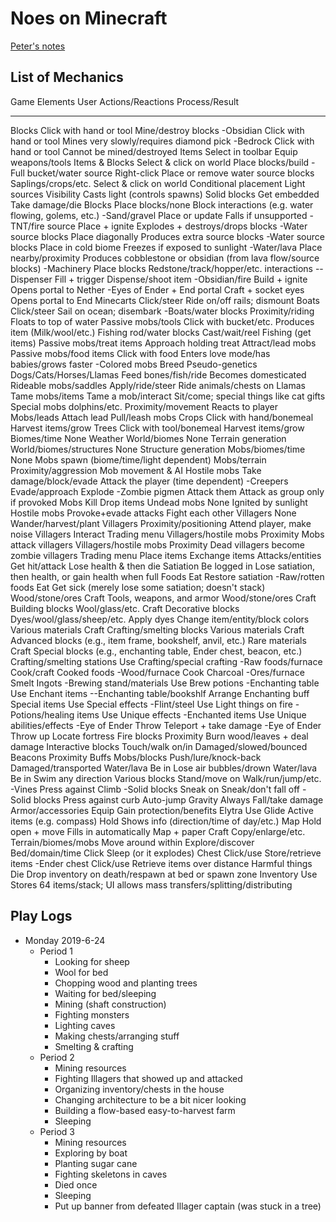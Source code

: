 # Noes on Minecraft

[Peter's notes](index.html)

## List of Mechanics

Game Elements               User Actions/Reactions     Process/Result
--------------------------- -------------------------- -------------------------------------------------------
Blocks                      Click with hand or tool    Mine/destroy blocks
-Obsidian                   Click with hand or tool    Mines very slowly/requires diamond pick
-Bedrock                    Click with hand or tool    Cannot be mined/destroyed
Items                       Select in toolbar          Equip weapons/tools
Items & Blocks              Select & click on world    Place blocks/build
-Full bucket/water source   Right-click                Place or remove water source blocks
Saplings/crops/etc.         Select & click on world    Conditional placement
Light sources               Visibility                 Casts light (controls spawns)
Solid blocks                Get embedded               Take damage/die
Blocks                      Place blocks/none          Block interactions (e.g. water flowing, golems, etc.)
-Sand/gravel                Place or update            Falls if unsupported
-TNT/fire source            Place + ignite             Explodes + destroys/drops blocks
-Water source blocks        Place diagonally           Produces extra source blocks
-Water source blocks        Place in cold biome        Freezes if exposed to sunlight
-Water/lava                 Place nearby/proximity     Produces cobblestone or obsidian (from lava flow/source blocks)
-Machinery                  Place blocks               Redstone/track/hopper/etc. interactions
--Dispenser                 Fill + trigger             Dispense/shoot item
-Obsidian/fire              Build + ignite             Opens portal to Nether
-Eyes of Ender + End portal Craft + socket eyes        Opens portal to End
Minecarts                   Click/steer                Ride on/off rails; dismount
Boats                       Click/steer                Sail on ocean; disembark
-Boats/water blocks         Proximity/riding           Floats to top of water
Passive mobs/tools          Click with bucket/etc.     Produces item (Milk/wool/etc.)
Fishing rod/water blocks    Cast/wait/reel             Fishing (get items)
Passive mobs/treat items    Approach holding treat     Attract/lead mobs
Passive mobs/food items     Click with food            Enters love mode/has babies/grows faster
-Colored mobs               Breed                      Pseudo-genetics
Dogs/Cats/Horses/Llamas     Feed bones/fish/ride       Becomes domesticated
Rideable mobs/saddles       Apply/ride/steer           Ride animals/chests on Llamas
Tame mobs/items             Tame a mob/interact        Sit/come; special things like cat gifts
Special mobs dolphins/etc.  Proximity/movement         Reacts to player
Mobs/leads                  Attach lead                Pull/leash mobs
Crops                       Click with hand/bonemeal   Harvest items/grow
Trees                       Click with tool/bonemeal   Harvest items/grow
Biomes/time                 None                       Weather
World/biomes                None                       Terrain generation
World/biomes/structures     None                       Structure generation
Mobs/biomes/time            None                       Mobs spawn (biome/time/light dependent)
Mobs/terrain                Proximity/aggression       Mob movement & AI
Hostile mobs                Take damage/block/evade    Attack the player (time dependent)
-Creepers                   Evade/approach             Explode
-Zombie pigmen              Attack them                Attack as group only if provoked
Mobs                        Kill                       Drop items
Undead mobs                 None                       Ignited by sunlight
Hostile mobs                Provoke+evade attacks      Fight each other 
Villagers                   None                       Wander/harvest/plant
Villagers                   Proximity/positioning      Attend player, make noise
Villagers                   Interact                   Trading menu
Villagers/hostile mobs      Proximity                  Mobs attack villagers
Villagers/hostile mobs      Proximity                  Dead villagers become zombie villagers
Trading menu                Place items                Exchange items
Attacks/entities            Get hit/attack             Lose health & then die
Satiation                   Be logged in               Lose satiation, then health, or gain health when full
Foods                       Eat                        Restore satiation
-Raw/rotten foods           Eat                        Get sick (merely lose some satiation; doesn't stack)
Wood/stone/ores             Craft                      Tools, weapons, and armor
Wood/stone/ores             Craft                      Building blocks
Wool/glass/etc.             Craft                      Decorative blocks
Dyes/wool/glass/sheep/etc.  Apply dyes                 Change item/entity/block colors
Various materials           Craft                      Crafting/smelting blocks
Various materials           Craft                      Advanced blocks (e.g., item frame, bookshelf, anvil, etc.)
Rare materials              Craft                      Special blocks (e.g., enchanting table, Ender chest, beacon, etc.)
Crafting/smelting stations  Use                        Crafting/special crafting
-Raw foods/furnace          Cook/craft                 Cooked foods
-Wood/furnace               Cook                       Charcoal
-Ores/furnace               Smelt                      Ingots
-Brewing stand/materials    Use                        Brew potions
-Enchanting table           Use                        Enchant items
--Enchanting table/bookshlf Arrange                    Enchanting buff
Special items               Use                        Special effects
-Flint/steel                Use                        Light things on fire
-Potions/healing items      Use                        Unique effects
-Enchanted items            Use                        Unique abilities/effects
-Eye of Ender               Throw                      Teleport + take damage
-Eye of Ender               Throw up                   Locate fortress
Fire blocks                 Proximity                  Burn wood/leaves + deal damage
Interactive blocks          Touch/walk on/in           Damaged/slowed/bounced
Beacons                     Proximity                  Buffs
Mobs/blocks                 Push/lure/knock-back       Damaged/transported
Water/lava                  Be in                      Lose air bubbles/drown
Water/lava                  Be in                      Swim any direction
Various blocks              Stand/move on              Walk/run/jump/etc.
-Vines                      Press against              Climb
-Solid blocks               Sneak on                   Sneak/don't fall off
-Solid blocks               Press against curb         Auto-jump
Gravity                     Always                     Fall/take damage
Armor/accessories           Equip                      Gain protection/benefits
Elytra                      Use                        Glide
Active items (e.g. compass) Hold                       Shows info (direction/time of day/etc.)
Map                         Hold open + move           Fills in automatically
Map + paper                 Craft                      Copy/enlarge/etc.
Terrain/biomes/mobs         Move around within         Explore/discover
Bed/domain/time             Click                      Sleep (or it explodes)
Chest                       Click/use                  Store/retrieve items
-Ender chest                Click/use                  Retrieve items over distance
Harmful things              Die                        Drop inventory on death/respawn at bed or spawn zone
Inventory                   Use                        Stores 64 items/stack; UI allows mass transfers/splitting/distributing


## Play Logs

- Monday 2019-6-24
    * Period 1
        * Looking for sheep
        * Wool for bed
        * Chopping wood and planting trees
        * Waiting for bed/sleeping
        * Mining (shaft construction)
        * Fighting monsters
        * Lighting caves
        * Making chests/arranging stuff
        * Smelting & crafting
    * Period 2
        * Mining resources
        * Fighting Illagers that showed up and attacked
        * Organizing inventory/chests in the house
        * Changing architecture to be a bit nicer looking
        * Building a flow-based easy-to-harvest farm
        * Sleeping
    * Period 3
        * Mining resources
        * Exploring by boat
        * Planting sugar cane
        * Fighting skeletons in caves
        * Died once
        * Sleeping
        * Put up banner from defeated Illager captain (was stuck in a tree)


